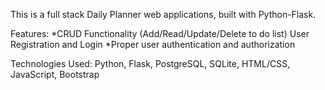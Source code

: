 This is a full stack Daily Planner web applications, built with Python-Flask.

Features:
*CRUD Functionality (Add/Read/Update/Delete to do list) User Registration and Login
*Proper user authentication and authorization

Technologies Used: Python, Flask, PostgreSQL, SQLite, HTML/CSS, JavaScript, Bootstrap
